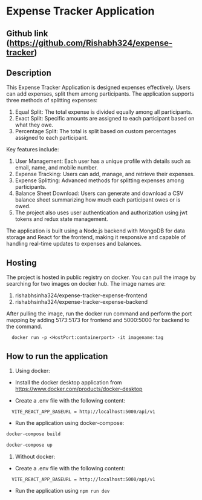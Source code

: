 # Expense Tracker Application

## Github link (https://github.com/Rishabh324/expense-tracker)

## Description

This Expense Tracker Application is designed expenses effectively. Users can add expenses, split them among participants. The application supports three methods of splitting expenses:

1. Equal Split: The total expense is divided equally among all participants.
2. Exact Split: Specific amounts are assigned to each participant based on what they owe.
3. Percentage Split: The total is split based on custom percentages assigned to each participant.

Key features include:

1. User Management: Each user has a unique profile with details such as email, name, and mobile number.
2. Expense Tracking: Users can add, manage, and retrieve their expenses.
3. Expense Splitting: Advanced methods for splitting expenses among participants.
4. Balance Sheet Download: Users can generate and download a CSV balance sheet summarizing how much each participant owes or is owed.
5. The project also uses user authentication and authorization using jwt tokens and redux state management.

The application is built using a Node.js backend with MongoDB for data storage and React for the frontend, making it responsive and capable of handling real-time updates to expenses and balances.

## Hosting

The project is hosted in public registry on docker. You can pull the image by searching for two images on docker hub. The image names are:

1. rishabhsinha324/expense-tracker-expense-frontend
2. rishabhsinha324/expense-tracker-expense-backend

After pulling the image, run the docker run command and perform the port mapping by adding 5173:5173 for frontend and 5000:5000 for backend to the command.

```
  docker run -p <HostPort:containerport> -it imagename:tag 
```

## How to run the application

1. Using docker:

- Install the docker desktop application from https://www.docker.com/products/docker-desktop

- Create a .env file with the following content:

```
  VITE_REACT_APP_BASEURL = http://localhost:5000/api/v1
```

- Run the application using docker-compose:

```bash
docker-compose build
```

```bash
docker-compose up
```

1. Without docker:

- Create a .env file with the following content:

```
  VITE_REACT_APP_BASEURL = http://localhost:5000/api/v1
```

- Run the application using `npm run dev`
